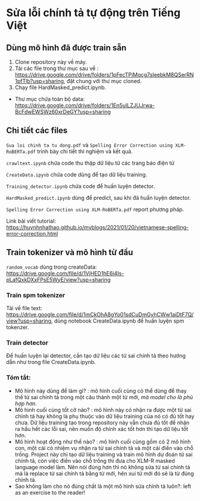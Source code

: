 # Sửa lỗi chính tả tự động trên Tiếng Việt



## Dùng mô hình đã được train sẵn

1. Clone repository này về máy.
1. Tải các file trong thư mục sau về : https://drive.google.com/drive/folders/1pFecTPiMqcg7sIeebkM8QSerRN1pfTlb?usp=sharing, đặt chung với thư mục cloned.
2. Chạy file HardMasked_predict.ipynb. 

* Thư mục chứa toàn bộ data: https://drive.google.com/drive/folders/1En5uILZJUJrwa-BcFdwEWSWz60xrDeGY?usp=sharing

## Chi tiết các files
`Sua loi chinh ta tu dong.pdf` và `Spelling Error Correction using XLM-RoBERTa.pdf` trình bày chi tiết thí nghiệm và kết quả.

`crawltext.ipynb` chứa code thu thập dữ liệu từ các trang báo điện tử

`CreateData.ipynb` chứa code dùng để tạo dữ liệu training.

`Training_detector.ipynb` chứa code để huấn luyện detector.

`HardMasked_predict.ipynb` dùng để predict, sau khi đã huấn luyện detector.

`Spelling Error Correction using XLM-RoBERTa.pdf` report phương pháp.

Link bài viết tutorial: https://huynhnhathao.github.io/myblogs/2021/01/20/vietnamese-spelling-error-correction.html

## Train tokenizer và mô hình từ đầu

`random_vocab` dùng trong createData: https://drive.google.com/file/d/1VjHED1hE6i4Is-pLafQxkDXxFPsE5WyE/view?usp=sharing

### Train spm tokenizer

Tải về file text: https://drive.google.com/file/d/1mCkOhA8gYo01sdCuDmGyhCWw1aiDtF7Q/view?usp=sharing, dùng notebook CreateData.ipynb để huấn luyện spm tokenzer.

### Train detector

Để huấn luyện lại detector, cần tạo dữ liệu các từ sai chính tả theo hướng dẫn như trong file CreateData.ipynb.

### Tóm tắt:

- Mô hình này dùng để làm gì? : mô hình cuối cùng có thể dùng để thay thế từ sai chính tả trong một câu thành một từ mới, *mà model cho là phù hợp hơn*.
- Mô hình cuối cùng tốt cỡ nào? : mô hình này có nhận ra được một từ sai chính tả hay không là phụ thuộc vào dữ liệu training của nó có đủ tốt hay chưa. Dữ liệu training tạo trong repository này vẫn chưa đủ tốt để nhận ra hầu hết các lỗi sai, nên muốn độ chính xác tốt hơn thì tạo dữ liệu tốt hơn.
- Mô hình hoạt động như thế nào? : mô hình cuối cùng gồm có 2 mô hình con, một cái có nhiệm vụ nhận ra từ sai chính tả và một cái điền vào chỗ trống. Project này chỉ tạo dữ liệu training và train mô hình dự đoán từ sai chính tả, còn việc điền vào chỗ trống thì đưa cho XLM-R masked language model làm. Nên nói đúng hơn thì nó không sửa từ sai chính tả mà là replace từ sai chính tả bằng từ mới, hên xui từ mới đó sẽ là từ đúng chính tả.
- Sao không làm cho nó đúng chất là một mô hình sửa chính tả luôn?: left as an exercise to the reader!
